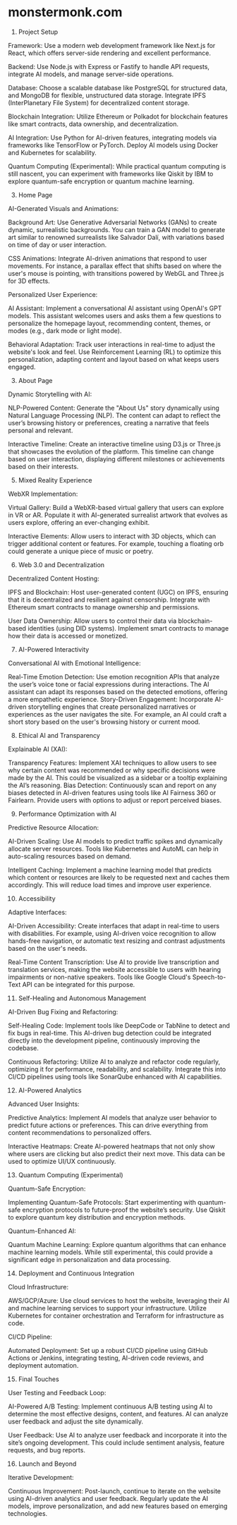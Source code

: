 # monstermonk.com

1. Project Setup
   
Framework: Use a modern web development framework like Next.js for React, which offers server-side rendering and excellent performance.

Backend: Use Node.js with Express or Fastify to handle API requests, integrate AI models, and manage server-side operations.

Database: Choose a scalable database like PostgreSQL for structured data, and MongoDB for flexible, unstructured data storage. Integrate IPFS (InterPlanetary File System) for decentralized content storage.

Blockchain Integration: Utilize Ethereum or Polkadot for blockchain features like smart contracts, data ownership, and decentralization.

AI Integration: Use Python for AI-driven features, integrating models via frameworks like TensorFlow or PyTorch. Deploy AI models using Docker and Kubernetes for scalability.

Quantum Computing (Experimental): While practical quantum computing is still nascent, you can experiment with frameworks like Qiskit by IBM to explore quantum-safe encryption or quantum machine learning.

3. Home Page
   
AI-Generated Visuals and Animations:

Background Art: Use Generative Adversarial Networks (GANs) to create dynamic, surrealistic backgrounds. You can train a GAN model to generate art similar to renowned surrealists like Salvador Dalí, with variations based on time of day or user interaction.

CSS Animations: Integrate AI-driven animations that respond to user movements. For instance, a parallax effect that shifts based on where the user's mouse is pointing, with transitions powered by WebGL and Three.js for 3D effects.

Personalized User Experience:

AI Assistant: Implement a conversational AI assistant using OpenAI's GPT models. This assistant welcomes users and asks them a few questions to personalize the homepage layout, recommending content, themes, or modes (e.g., dark mode or light mode).

Behavioral Adaptation: Track user interactions in real-time to adjust the website's look and feel. Use Reinforcement Learning (RL) to optimize this personalization, adapting content and layout based on what keeps users engaged.

3. About Page
   
Dynamic Storytelling with AI:

NLP-Powered Content: Generate the "About Us" story dynamically using Natural Language Processing (NLP). The content can adapt to reflect the user’s browsing history or preferences, creating a narrative that feels personal and relevant.

Interactive Timeline: Create an interactive timeline using D3.js or Three.js that showcases the evolution of the platform. This timeline can change based on user interaction, displaying different milestones or achievements based on their interests.

5. Mixed Reality Experience

WebXR Implementation:

Virtual Gallery: Build a WebXR-based virtual gallery that users can explore in VR or AR. Populate it with AI-generated surrealist artwork that evolves as users explore, offering an ever-changing exhibit.

Interactive Elements: Allow users to interact with 3D objects, which can trigger additional content or features. For example, touching a floating orb could generate a unique piece of music or poetry.

6. Web 3.0 and Decentralization

Decentralized Content Hosting:

IPFS and Blockchain: Host user-generated content (UGC) on IPFS, ensuring that it is decentralized and resilient against censorship. Integrate with Ethereum smart contracts to manage ownership and permissions.

User Data Ownership: Allow users to control their data via blockchain-based identities (using DID systems). Implement smart contracts to manage how their data is accessed or monetized.

7. AI-Powered Interactivity

Conversational AI with Emotional Intelligence:

Real-Time Emotion Detection: Use emotion recognition APIs that analyze the user’s voice tone or facial expressions during interactions. The AI assistant can adapt its responses based on the detected emotions, offering a more empathetic experience.
Story-Driven Engagement: Incorporate AI-driven storytelling engines that create personalized narratives or experiences as the user navigates the site. For example, an AI could craft a short story based on the user's browsing history or current mood.

8. Ethical AI and Transparency

Explainable AI (XAI):

Transparency Features: Implement XAI techniques to allow users to see why certain content was recommended or why specific decisions were made by the AI. This could be visualized as a sidebar or a tooltip explaining the AI’s reasoning.
Bias Detection: Continuously scan and report on any biases detected in AI-driven features using tools like AI Fairness 360 or Fairlearn. Provide users with options to adjust or report perceived biases.

9. Performance Optimization with AI

Predictive Resource Allocation:

AI-Driven Scaling: Use AI models to predict traffic spikes and dynamically allocate server resources. Tools like Kubernetes and AutoML can help in auto-scaling resources based on demand.

Intelligent Caching: Implement a machine learning model that predicts which content or resources are likely to be requested next and caches them accordingly. This will reduce load times and improve user experience.

10. Accessibility

Adaptive Interfaces:

AI-Driven Accessibility: Create interfaces that adapt in real-time to users with disabilities. For example, using AI-driven voice recognition to allow hands-free navigation, or automatic text resizing and contrast adjustments based on the user's needs.

Real-Time Content Transcription: Use AI to provide live transcription and translation services, making the website accessible to users with hearing impairments or non-native speakers. Tools like Google Cloud's Speech-to-Text API can be integrated for this purpose.

11. Self-Healing and Autonomous Management

AI-Driven Bug Fixing and Refactoring:

Self-Healing Code: Implement tools like DeepCode or TabNine to detect and fix bugs in real-time. This AI-driven bug detection could be integrated directly into the development pipeline, continuously improving the codebase.

Continuous Refactoring: Utilize AI to analyze and refactor code regularly, optimizing it for performance, readability, and scalability. Integrate this into CI/CD pipelines using tools like SonarQube enhanced with AI capabilities.

12. AI-Powered Analytics

Advanced User Insights:

Predictive Analytics: Implement AI models that analyze user behavior to predict future actions or preferences. This can drive everything from content recommendations to personalized offers.

Interactive Heatmaps: Create AI-powered heatmaps that not only show where users are clicking but also predict their next move. This data can be used to optimize UI/UX continuously.

13. Quantum Computing (Experimental)

Quantum-Safe Encryption:

Implementing Quantum-Safe Protocols: Start experimenting with quantum-safe encryption protocols to future-proof the website’s security. Use Qiskit to explore quantum key distribution and encryption methods.

Quantum-Enhanced AI:

Quantum Machine Learning: Explore quantum algorithms that can enhance machine learning models. While still experimental, this could provide a significant edge in personalization and data processing.

14. Deployment and Continuous Integration

Cloud Infrastructure:

AWS/GCP/Azure: Use cloud services to host the website, leveraging their AI and machine learning services to support your infrastructure. Utilize Kubernetes for container orchestration and Terraform for infrastructure as code.

CI/CD Pipeline:

Automated Deployment: Set up a robust CI/CD pipeline using GitHub Actions or Jenkins, integrating testing, AI-driven code reviews, and deployment automation.

15. Final Touches

User Testing and Feedback Loop:

AI-Powered A/B Testing: Implement continuous A/B testing using AI to determine the most effective designs, content, and features. AI can analyze user feedback and adjust the site dynamically.

User Feedback: Use AI to analyze user feedback and incorporate it into the site’s ongoing development. This could include sentiment analysis, feature requests, and bug reports.

16. Launch and Beyond

Iterative Development:

Continuous Improvement: Post-launch, continue to iterate on the website using AI-driven analytics and user feedback. Regularly update the AI models, improve personalization, and add new features based on emerging technologies.
